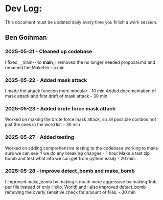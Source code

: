 # Dev Log:

This document must be updated daily every time you finish a work session.

## Ben Goihman

### 2025-05-21 - Cleaned up codebase
I fixed __main-- to __main__, I removed the no longer needed proposal.md and renamed the Makefile - 5 min
### 2025-05-22 - Added mask attack
I made the attack function more modular - 10 min
Added documentation of mask attack and first draft of mask attack - 30 min
### 2025-05-23 - Added brute force mask attach
Worked on making the brute force mask attack, so all possible combos not just the ones in the word list - 30 min
### 2025-05-27 - Added testing
Worked on adding comprehensive testing to the codebase working to make sure we can see if we do any breaking changes - 1 hour
Make a test zip bomb and test what info we can get from python easily - 20 min.
### 2025-05-28 - improve detect_bomb and make_bomb
I improved make_bomb by making it much more aggressive by making 1mb per file instead of only Hello, World! and I also improved detect_bomb removing the overly sensitive check for amount of files. - 30 min
